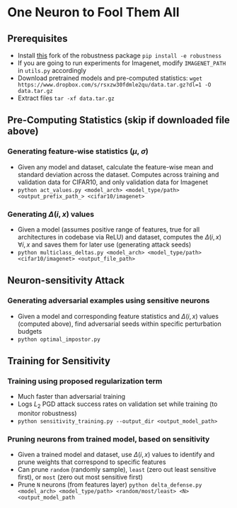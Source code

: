 # One Neuron to Fool Them All

## Prerequisites

- Install [this](https://github.com/iamgroot42/robustness) fork of the robustness package `pip install -e robustness`
- If you are going to run experiments for Imagenet, modify `IMAGENET_PATH` in `utils.py` accordingly
- Download pretrained models and pre-computed statistics:
  `wget https://www.dropbox.com/s/rsxzw30fdmle2qu/data.tar.gz?dl=1 -O data.tar.gz`
- Extract files
  `tar -xf data.tar.gz`

## Pre-Computing Statistics (skip if downloaded file above)

### Generating feature-wise statistics ($\mu$, $\sigma$)
- Given any model and dataset, calculate the feature-wise mean and standard deviation across the dataset. Computes across training and validation data for CIFAR10, and only validation data for Imagenet
- `python act_values.py <model_arch> <model_type/path> <output_prefix_path_> <cifar10/imagenet>`

### Generating $\Delta(i,x)$ values
- Given a model (assumes positive range of features, true for all architectures in codebase via ReLU) and dataset, computes the $\Delta(i,x)$ $\forall i,x$ and saves them for later use (generating attack seeds)
- `python multiclass_deltas.py <model_arch> <model_type/path> <cifar10/imagenet> <output_file_path>`

## Neuron-sensitivity Attack

### Generating adversarial examples using sensitive neurons
- Given a model and corresponding feature statistics and $\Delta(i,x)$ values (computed above), find adversarial seeds within specific perturbation budgets
- `python optimal_impostor.py`

## Training for Sensitivity

### Training using proposed regularization term
- Much faster than adversarial training
- Logs $L_2$ PGD attack success rates on validation set while training (to monitor robustness)
- `python sensitivity_training.py --output_dir <output_model_path>`

### Pruning neurons from trained model, based on sensitivity
- Given a trained model and dataset, use $\Delta(i,x)$ values to identify and prune weights that correspond to specific features
- Can prune `random` (randomly sample), `least` (zero out least sensitive first), or `most` (zero out most sensitive first)
- Prune `N` neurons (from features layer)
`python delta_defense.py <model_arch> <model_type/path> <random/most/least> <N> <output_model_path`

